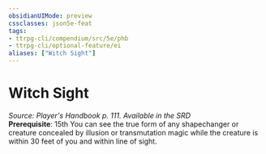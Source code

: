 ```yaml
---
obsidianUIMode: preview
cssclasses: json5e-feat
tags:
- ttrpg-cli/compendium/src/5e/phb
- ttrpg-cli/optional-feature/ei
aliases: ["Witch Sight"]
---
```

# Witch Sight
*Source: Player's Handbook p. 111. Available in the <span title='Systems Reference Document (5.1)'>SRD</span>*  
**Prerequisite**: 15th
You can see the true form of any shapechanger or creature concealed by illusion or transmutation magic while the creature is within 30 feet of you and within line of sight.